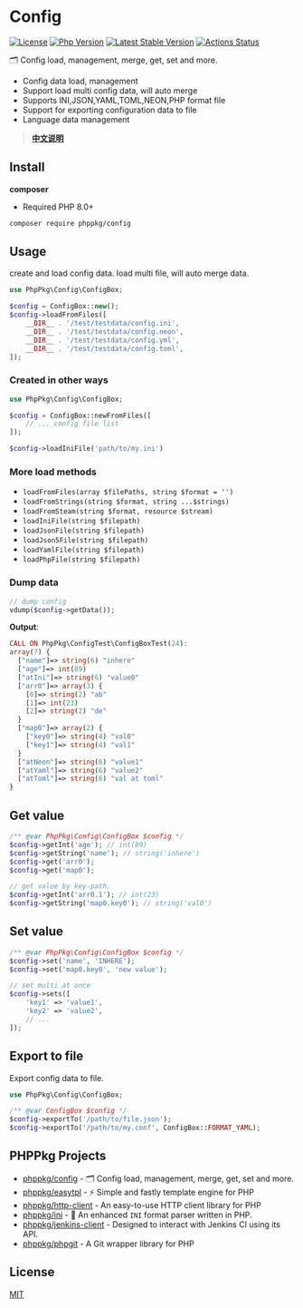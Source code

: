 # Config

[![License](https://img.shields.io/packagist/l/phppkg/config.svg?style=flat-square)](LICENSE)
[![Php Version](https://img.shields.io/badge/php-%3E=8.0-brightgreen.svg?maxAge=2592000)](https://packagist.org/packages/phppkg/config)
[![Latest Stable Version](http://img.shields.io/packagist/v/phppkg/config.svg)](https://packagist.org/packages/phppkg/config)
[![Actions Status](https://github.com/phppkg/config/workflows/Unit-Tests/badge.svg)](https://github.com/phppkg/config/actions)

🗂 Config load, management, merge, get, set and more.

- Config data load, management
- Support load multi config data, will auto merge
- Supports INI,JSON,YAML,TOML,NEON,PHP format file
- Support for exporting configuration data to file
- Language data management

> **[中文说明](README.zh-CN.md)**

## Install

**composer**

- Required PHP 8.0+

```bash
composer require phppkg/config
```

## Usage

create and load config data. load multi file, will auto merge data.

```php
use PhpPkg\Config\ConfigBox;

$config = ConfigBox::new();
$config->loadFromFiles([
    __DIR__ . '/test/testdata/config.ini',
    __DIR__ . '/test/testdata/config.neon',
    __DIR__ . '/test/testdata/config.yml',
    __DIR__ . '/test/testdata/config.toml',
]);
```

### Created in other ways

```php
use PhpPkg\Config\ConfigBox;

$config = ConfigBox::newFromFiles([
    // ... config file list
]);

$config->loadIniFile('path/to/my.ini')
```

### More load methods

- `loadFromFiles(array $filePaths, string $format = '')`
- `loadFromStrings(string $format, string ...$strings)`
- `loadFromSteam(string $format, resource $stream)`
- `loadIniFile(string $filepath)`
- `loadJsonFile(string $filepath)`
- `loadJson5File(string $filepath)`
- `loadYamlFile(string $filepath)`
- `loadPhpFile(string $filepath)`

### Dump data

```php
// dump config
vdump($config->getData());
```

**Output**:

```php
CALL ON PhpPkg\ConfigTest\ConfigBoxTest(24):
array(7) {
  ["name"]=> string(6) "inhere"
  ["age"]=> int(89)
  ["atIni"]=> string(6) "value0"
  ["arr0"]=> array(3) {
    [0]=> string(2) "ab"
    [1]=> int(23)
    [2]=> string(2) "de"
  }
  ["map0"]=> array(2) {
    ["key0"]=> string(4) "val0"
    ["key1"]=> string(4) "val1"
  }
  ["atNeon"]=> string(6) "value1"
  ["atYaml"]=> string(6) "value2"
  ["atToml"]=> string(6) "val at toml"
}
```

## Get value

```php
/** @var PhpPkg\Config\ConfigBox $config */
$config->getInt('age'); // int(89)
$config->getString('name'); // string('inhere')
$config->get('arr0');
$config->get('map0');

// get value by key-path.
$config->getInt('arr0.1'); // int(23)
$config->getString('map0.key0'); // string('val0')
```

## Set value

```php
/** @var PhpPkg\Config\ConfigBox $config */
$config->set('name', 'INHERE');
$config->set('map0.key0', 'new value');

// set multi at once
$config->sets([
    'key1' => 'value1',
    'key2' => 'value2',
    // ...
]);
```

## Export to file

Export config data to file.

```php
use PhpPkg\Config\ConfigBox;

/** @var ConfigBox $config */
$config->exportTo('/path/to/file.json');
$config->exportTo('/path/to/my.conf', ConfigBox::FORMAT_YAML);
```

## PHPPkg Projects

- [phppkg/config](https://github.com/phppkg/config) - 🗂 Config load, management, merge, get, set and more.
- [phppkg/easytpl](https:://github.com/phppkg/easytpl) - ⚡️ Simple and fastly template engine for PHP
- [phppkg/http-client](https:://github.com/phppkg/http-client) - An easy-to-use HTTP client library for PHP
- [phppkg/ini](https:://github.com/phppkg/ini) - 💪 An enhanced `INI` format parser written in PHP.
- [phppkg/jenkins-client](https:://github.com/phppkg/jenkins-client) - Designed to interact with Jenkins CI using its API.
- [phppkg/phpgit](https:://github.com/phppkg/phpgit) - A Git wrapper library for PHP

## License

[MIT](LICENSE)
